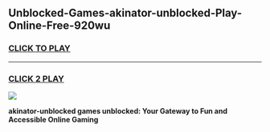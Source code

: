 
## Unblocked-Games-akinator-unblocked-Play-Online-Free-920wu
<h3>
<a href="https://premium76.site?title=akinator-unblocked&ref=26A">CLICK TO PLAY</a></h3>
<hr>

<h3>
<a href="https://premium76.site?title=akinator-unblocked&ref=26A">CLICK 2 PLAY</a>
  
</h3>

<a href="https://premium76.site?title=akinator-unblocked&ref=26A"><img src="https://clearcache.store/games.png"></a>


**akinator-unblocked games unblocked: Your Gateway to Fun and Accessible Online Gaming**
